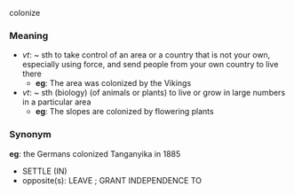 colonize
### Meaning
+ _vt_: ~ sth to take control of an area or a country that is not your own, especially using force, and send people from your own country to live there
	+ __eg__: The area was colonized by the Vikings
+ _vt_: ~ sth (biology) (of animals or plants) to live or grow in large numbers in a particular area
	+ __eg__: The slopes are colonized by flowering plants

### Synonym

__eg__: the Germans colonized Tanganyika in 1885 

+ SETTLE (IN)
+ opposite(s): LEAVE ; GRANT INDEPENDENCE TO


